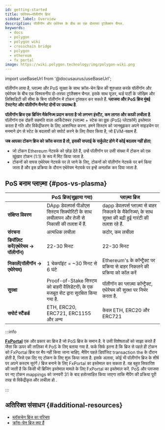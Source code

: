 ```yaml
---
id: getting-started
title: एथेरेयम↔पॉलीगॉन ब्रिज
sidebar_label: Overview
description: पॉलीगॉन और एथेरेयम के बीच का एक दोतरफा ट्रांज़ैक्शन चैनल.
keywords:
  - docs
  - polygon
  - polygon wiki
  - crosschain bridge
  - polygon
  - ethereum
  - fx portal
image: https://wiki.polygon.technology/img/polygon-wiki.png
---
```


import useBaseUrl from '@docusaurus/useBaseUrl';

पॉलीगॉन लाया है, प्लाज़्मा और PoS सुरक्षा के साथ क्रॉस-चेन ब्रिज की शुरुआत करके पॉलीगॉन और एथेरेयम के बीच एक विश्वसनीय दो-तरफा ट्रांज़ैक्शन चैनल. इसके साथ यूज़र, थर्ड पार्टी के जोखिम और लिक्विडिटी की सीमा के बिना पॉलीगॉन में टोकन ट्रांसफ़र कर सकते हैं. **प्लाजमा और PoS ब्रिज मुंबई टेस्टनेट और पॉलीगॉन मैननेट दोनों पर उपलब्ध है**.

**पॉलीगॉन ब्रिज एक ब्रिजिंग मैकेनिज्म प्रदान करता है जो लगभग इंस्टैंट, कम लागत और काफी लचीला है**. पॉलीगॉन एक दोहरी सहमति वाला आर्किटेक्चर (प्लाज़्मा + स्टेक का प्रूफ़ (PoS) प्लेटफ़ॉर्म) इस्तेमाल करता है
गति और विकेंद्रीकरण के लिए आशान्वित करना. हमने सिस्टम को जानबूझकर अपने साइडचेन पर मनमाने ढंग से स्टेट के बदलावों को सपोर्ट करने के लिए तैयार किया है, जो EVM-सक्षम हैं.

**जब आपका टोकन ब्रिज को क्रॉस करता है तो, इसकी सप्लाई के सर्कुलेट होने में कोई बदलाव नहीं होता**;

- जो टोकन Ethereum नेटवर्क को छोड़ देते हैं, उन्हें पॉलीगॉन पर उसी संख्या में टोकन को एक खूंखार टोकन (1:1) के रूप में मिंट किया जाता है.
- टोकनों को वापस एथेरेयम नेटवर्क पर ले जाने के लिए, टोकनों को पॉलीगॉन नेटवर्क पर बर्न किया जाता है और इस प्रक्रिया के दौरान एथेरेयम नेटवर्क पर इन्हें अनलॉक कर दिया जाता है.

## PoS बनाम प्लाज़्मा {#pos-vs-plasma}

|                                      | PoS ब्रिज(सुझाया गया) | प्लाज़्मा ब्रिज |
| ------------------------------------ | ---------------------------------------------------------------------------------------- | ----------------------------------------------------------------------------------------- |
| **संक्षिप्त विवरण** | DApp डेवलपर्स पीओएस सिस्टम सिक्योरिटी के साथ लचीलापन और तेजी से निकासी की तलाश में हैं. | dapp डेवलपर्स प्लाज़्मा से बाहर निकलने के मैकेनिज्म\ के साथ सुरक्षा की बढ़ी हुई गारंटी की तलाश रहे हैं\. |
| **संरचना** | अत्यधिक लचीला | कठोर, कम लचीला |
| **डिपॉज़िट करें\(एथेरेयम → पॉलीगॉन\)** | 22-30 मिनट | 22-30 मिनट |
| **निकालें\(पॉलीगॉन → एथेरेयम\)** | 1 चेकपॉइंट = ~30 मिनट से 6 घंटे | Ethereum's के कॉन्ट्रैक्ट पर प्रक्रिया से बाहर निकलने की प्रक्रिया को कॉल करें |
| **सुरक्षा** | Proof\-of\-Stake सिस्टम को बाहरी वैलिडेटरों\ के एक मजबूत सेट द्वारा सुरक्षित किया गया है. | पॉलीगॉन का प्लाज़्मा कॉन्ट्रैक्ट, एथेरेयम की सुरक्षा पर निर्भर करता है. |
| **सपोर्ट स्टैंडर्ड** | ETH, ERC20, ERC721, ERC1155 और अन्य | केवल ETH, ERC20 और ERC721 |

:::info

[**FxPortal**](/develop/l1-l2-communication/fx-portal.md) एक और प्रकार का ब्रिज है जो PoS ब्रिज के समान है. वे उसी विशेषताओं को साझा करते हैं जैसा कि ऊपर की तालिका में PoS के लिए बताया गया है. फर्क सिर्फ इतना है कि ब्रिज से पहले ही टोकन को FxPortal ब्रिज पर मैप नहीं किया जाना चाहिए. मैपिंग पहले डिपॉजिट transaction the के दौरान होती है, जिसे एक दिए गए टोकन के लिए शुरू किया जाता है. इसके अलावा, कोई भी पॉलीगॉन ब्रिज के शीर्ष पर अपने कस्टम सुरंगें / ब्रिज बनाने के लिए FxPortal का इस्तेमाल कर सकता है. यह बहुत सिफारिश की जाती है कि किसी भी ब्रिजिंग इस्तेमाल मामले के लिए FxPortal का इस्तेमाल करें. PoS और प्लाजमा पर नए टोकन mappings को जनवरी 31 के बाद हतोत्साहित किया जाएगा ताकि मैपिंग की प्रक्रिया पूरी तरह से विकेंद्रीकृत और लचीला हो .

:::

## अतिरिक्त संसाधन {#additional-resources}

- [ब्लॉकचेन ब्रिज का परिचय](https://ethereum.org/en/bridges/)
- [क्रॉस-चेन ब्रिज क्या हैं](https://www.alchemy.com/overviews/cross-chain-bridges)
